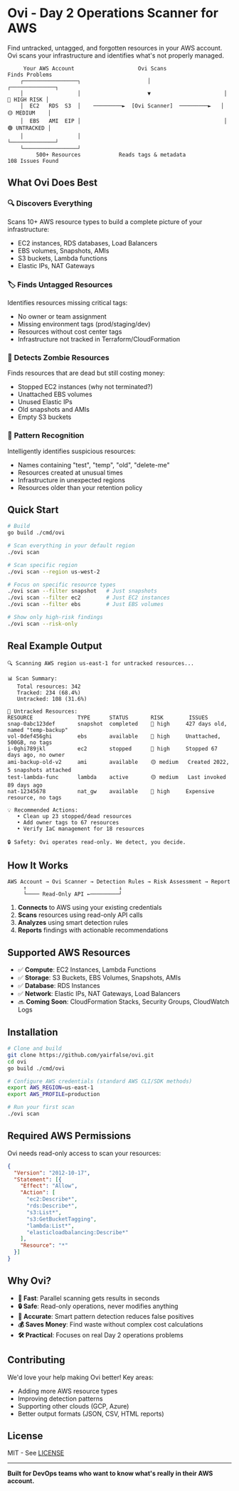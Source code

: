 # Ovi - Day 2 Operations Scanner for AWS

Find untracked, untagged, and forgotten resources in your AWS account. Ovi scans your infrastructure and identifies what's not properly managed.

```
     Your AWS Account                    Ovi Scans                    Finds Problems
    ┌─────────────────┐                     │                       ┌──────────────┐
    │                 │                     ▼                       │ 🔴 HIGH RISK │
    │  EC2   RDS  S3  │    ─────────►  [Ovi Scanner]  ─────────►   │ 🟡 MEDIUM    │
    │  EBS   AMI  EIP │                                             │ 🟢 UNTRACKED │
    │                 │                                             └──────────────┘
    └─────────────────┘                                           
         500+ Resources            Reads tags & metadata            108 Issues Found
```

## What Ovi Does Best

### 🔍 **Discovers Everything**
Scans 10+ AWS resource types to build a complete picture of your infrastructure:
- EC2 instances, RDS databases, Load Balancers
- EBS volumes, Snapshots, AMIs
- S3 buckets, Lambda functions
- Elastic IPs, NAT Gateways

### 🏷️ **Finds Untagged Resources**
Identifies resources missing critical tags:
- No owner or team assignment
- Missing environment tags (prod/staging/dev)
- Resources without cost center tags
- Infrastructure not tracked in Terraform/CloudFormation

### 🧟 **Detects Zombie Resources**
Finds resources that are dead but still costing money:
- Stopped EC2 instances (why not terminated?)
- Unattached EBS volumes
- Unused Elastic IPs
- Old snapshots and AMIs
- Empty S3 buckets

### 🎯 **Pattern Recognition**
Intelligently identifies suspicious resources:
- Names containing "test", "temp", "old", "delete-me"
- Resources created at unusual times
- Infrastructure in unexpected regions
- Resources older than your retention policy

## Quick Start

```bash
# Build
go build ./cmd/ovi

# Scan everything in your default region
./ovi scan

# Scan specific region
./ovi scan --region us-west-2

# Focus on specific resource types
./ovi scan --filter snapshot   # Just snapshots
./ovi scan --filter ec2        # Just EC2 instances
./ovi scan --filter ebs        # Just EBS volumes

# Show only high-risk findings
./ovi scan --risk-only
```

## Real Example Output

```
🔍 Scanning AWS region us-east-1 for untracked resources...

📊 Scan Summary:
   Total resources: 342
   Tracked: 234 (68.4%)
   Untracked: 108 (31.6%)

🚨 Untracked Resources:
RESOURCE              TYPE      STATUS       RISK        ISSUES
snap-0abc123def       snapshot  completed    🔴 high     427 days old, named "temp-backup"
vol-0def456ghi        ebs       available    🔴 high     Unattached, 500GB, no tags
i-0ghi789jkl          ec2       stopped      🔴 high     Stopped 67 days ago, no owner
ami-backup-old-v2     ami       available    🟡 medium   Created 2022, 5 snapshots attached
test-lambda-func      lambda    active       🟡 medium   Last invoked 89 days ago
nat-12345678          nat_gw    available    🔴 high     Expensive resource, no tags

💡 Recommended Actions:
   • Clean up 23 stopped/dead resources
   • Add owner tags to 67 resources
   • Verify IaC management for 18 resources

🔒 Safety: Ovi operates read-only. We detect, you decide.
```

## How It Works

```
AWS Account → Ovi Scanner → Detection Rules → Risk Assessment → Report
     ↑                             ↓
     └──── Read-Only API ←─────────┘
```

1. **Connects** to AWS using your existing credentials
2. **Scans** resources using read-only API calls
3. **Analyzes** using smart detection rules
4. **Reports** findings with actionable recommendations

## Supported AWS Resources

- ✅ **Compute**: EC2 Instances, Lambda Functions
- ✅ **Storage**: S3 Buckets, EBS Volumes, Snapshots, AMIs
- ✅ **Database**: RDS Instances
- ✅ **Network**: Elastic IPs, NAT Gateways, Load Balancers
- 🔜 **Coming Soon**: CloudFormation Stacks, Security Groups, CloudWatch Logs

## Installation

```bash
# Clone and build
git clone https://github.com/yairfalse/ovi.git
cd ovi
go build ./cmd/ovi

# Configure AWS credentials (standard AWS CLI/SDK methods)
export AWS_REGION=us-east-1
export AWS_PROFILE=production

# Run your first scan
./ovi scan
```

## Required AWS Permissions

Ovi needs read-only access to scan your resources:

```json
{
  "Version": "2012-10-17",
  "Statement": [{
    "Effect": "Allow",
    "Action": [
      "ec2:Describe*",
      "rds:Describe*",
      "s3:List*",
      "s3:GetBucketTagging",
      "lambda:List*",
      "elasticloadbalancing:Describe*"
    ],
    "Resource": "*"
  }]
}
```

## Why Ovi?

- **🚀 Fast**: Parallel scanning gets results in seconds
- **🔒 Safe**: Read-only operations, never modifies anything
- **🎯 Accurate**: Smart pattern detection reduces false positives
- **💰 Saves Money**: Find waste without complex cost calculations
- **🛠️ Practical**: Focuses on real Day 2 operations problems

## Contributing

We'd love your help making Ovi better! Key areas:
- Adding more AWS resource types
- Improving detection patterns
- Supporting other clouds (GCP, Azure)
- Better output formats (JSON, CSV, HTML reports)

## License

MIT - See [LICENSE](LICENSE)

---

**Built for DevOps teams who want to know what's really in their AWS account.**
